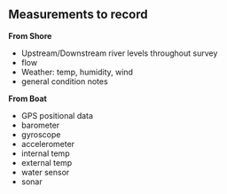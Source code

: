 ## Measurements to record

**From Shore**
- Upstream/Downstream river levels throughout survey
- flow
- Weather: temp, humidity, wind
- general condition notes

**From Boat**
- GPS positional data
- barometer
- gyroscope
- accelerometer
- internal temp
- external temp
- water sensor
- sonar
